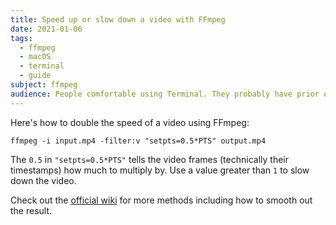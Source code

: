 ```yaml
---
title: Speed up or slow down a video with FFmpeg
date: 2021-01-06
tags:
  - ffmpeg
  - macOS
  - terminal
  - guide
subject: ffmpeg
audience: People comfortable using Terminal. They probably have prior experience with FFmpeg or similar.
---
```


Here's how to double the speed of a video using FFmpeg:

```shell
ffmpeg -i input.mp4 -filter:v "setpts=0.5*PTS" output.mp4
```

The `0.5` in `"setpts=0.5*PTS"` tells the video frames (technically their timestamps) how much to multiply by. Use a value greater than `1` to slow down the video.

Check out the [official wiki](https://trac.ffmpeg.org/wiki/How%20to%20speed%20up%20/%20slow%20down%20a%20video#setptsfilter) for more methods including how to smooth out the result.
